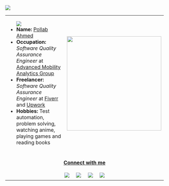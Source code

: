 <img src ="https://gpvc.arturio.dev/P-Ahmed">

<table>
  <tr>
    <td>
        <ul>
          <img src="https://readme-typing-svg.herokuapp.com?color=%233B3838&size=25&center=true&vCenter=true&width=600&height=50&lines=Hi+👋,+I'm+Pollab+Ahmed.;A+SQA+Engineer,+Instructor+and+Freelancer." />
          <li><strong>Name:</strong> <a href="https://www.linkedin.com/in/pollab-ahmed/">Pollab Ahmed</a></li>
          <li><strong>Occupation:</strong> <em>Software Quality Assurance Engineer</em> at <a href="https://amagroup.io/">Advanced Mobility Analytics Group</a></li>
          <li><strong>Freelancer:</strong> <em>Software Quality Assurance Engineer</em> at <a href="https://www.fiverr.com/p_ahmed">Fiverr</a> and <a href="https://www.upwork.com/freelancers/~014faae15050f47440">Upwork</a></li>
          <li><strong>Hobbies:</strong> Test automation, problem solving, watching anime, playing games and reading books</li>
        </ul>
    </td>
    <td><img src="https://i.postimg.cc/SQckNRq1/Programmer-rafiki.png" width="300" height="300"></td>
  </tr>
    <tr>
    <td align="center" colspan="2">
      <h4><ins>Connect with me</ins></h4>
          <a href="mailto:pollab17@gmail.com"><img src="https://img.shields.io/badge/Gmail-lightgrey?style=flat&logo=gmail"/></a>&nbsp;&nbsp;&nbsp;&nbsp;
          <a href="https://www.linkedin.com/in/pollab-ahmed/"><img src="https://img.shields.io/badge/Linkedin-0077b5?style=flat&logo=linkedin"/></a>&nbsp;&nbsp;&nbsp;&nbsp;
          <a href="https://www.fiverr.com/p_ahmed"><img src="https://img.shields.io/badge/Fiverr-1DBF73?style=flat&logo=fiverr&logoColor=white"/></a>&nbsp;&nbsp;&nbsp;&nbsp;
          <a href="https://www.upwork.com/freelancers/~014faae15050f47440"><img src="https://img.shields.io/badge/Upwork-494949?style=flat&logo=upwork"/></a>
    </td>
  </tr>
  </table>

